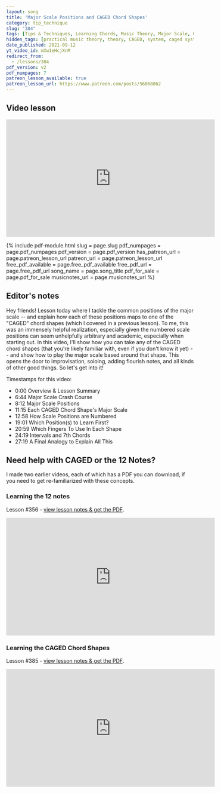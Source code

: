 ```yaml
---
layout: song
title: 'Major Scale Positions and CAGED Chord Shapes'
category: tip_technique
slug: "384"
tags: [Tips & Techniques, Learning Chords, Music Theory, Major Scale, CAGED]
hidden_tags: [practical music theory, theory, CAGED, system, caged system]
date_published: 2021-09-12
yt_video_id: mXw1eHcjXnM
redirect_from:
  - /lessons/384
pdf_version: v2
pdf_numpages: 7
patreon_lesson_available: true
patreon_lesson_url: https://www.patreon.com/posts/56068862
---
```


## Video lesson

<iframe width="560" height="315" src="https://www.youtube.com/embed/{{page.yt_video_id}}" frameborder="0" allow="accelerometer; autoplay; encrypted-media; gyroscope; picture-in-picture" allowfullscreen></iframe>

{% include pdf-module.html slug = page.slug pdf_numpages = page.pdf_numpages pdf_version = page.pdf_version has_patreon_url = page.patreon_lesson_url patreon_url = page.patreon_lesson_url free_pdf_available = page.free_pdf_available free_pdf_url = page.free_pdf_url song_name = page.song_title pdf_for_sale = page.pdf_for_sale musicnotes_url = page.musicnotes_url %}

## Editor's notes

Hey friends! Lesson today where I tackle the common positions of the major scale -- and explain how each of these positions maps to one of the "CAGED" chord shapes (which I covered in a previous lesson). To me, this was an immensely helpful realization, especially given the numbered scale positions can seem unhelpfully arbitrary and academic, especially when starting out. In this video, I'll show how you can take any of the CAGED chord shapes (that you're likely familiar with, even if you don't know it yet) -- and show how to play the major scale based around that shape. This opens the door to improvisation, soloing, adding flourish notes, and all kinds of other good things. So let's get into it!

Timestamps for this video:

- 0:00 Overview & Lesson Summary
- 6:44 Major Scale Crash Course
- 8:12 Major Scale Positions
- 11:15 Each CAGED Chord Shape's Major Scale
- 12:58 How Scale Positions are Numbered
- 19:01 Which Position(s) to Learn First?
- 20:59 Which Fingers To Use In Each Shape
- 24:19 Intervals and 7th Chords
- 27:19 A Final Analogy to Explain All This

## Need help with CAGED or the 12 Notes?

I made two earlier videos, each of which has a PDF you can download, if you need to get re-familiarized with these concepts.

### Learning the 12 notes

Lesson #356 - [view lesson notes & get the PDF](http://playsongnotes.com/lessons/356/).

<iframe width="560" height="315" src="https://www.youtube.com/embed/XAcd1LxMRHU" frameborder="0" allow="accelerometer; autoplay; encrypted-media; gyroscope; picture-in-picture" allowfullscreen></iframe>


### Learning the CAGED Chord Shapes

Lesson #385 - [view lesson notes & get the PDF](http://playsongnotes.com/lessons/385/).

<iframe width="560" height="315" src="https://www.youtube.com/embed/cie7a8_SrEA" frameborder="0" allow="accelerometer; autoplay; encrypted-media; gyroscope; picture-in-picture" allowfullscreen></iframe>
